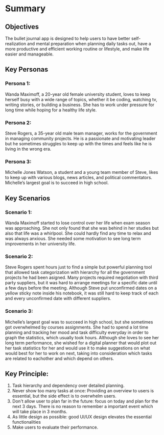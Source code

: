 # Summary

## Objectives

The bullet journal app is designed to help users to have better
self-realization and mental preparation when planning daily tasks out, 
have a more productive and efficient working routine or lifestyle, and 
make life easier and manageable.

## Key Personas

### Persona 1:

Wanda Maximoff, a 20-year old female university student, loves to keep herself
busy with a wide range of topics, whether it be coding, watching tv, writing
stories, or building a business. She has to work under pressure for long time
while hoping for a healthy life style.

### Persona 2:

Steve Rogers, a 35-year old male team manager, works for the government in
managing community projects. He is a passionate and motivating leader but he
sometimes struggles to keep up with the times and feels like he is living in the
wrong era.

### Persona 3:

Michelle Jones Watson, a student and a young team member of Steve, likes to keep
up with various blogs, news articles, and political commentators. Michelle’s largest
goal is to succeed in high school.

## Key Scenarios

### Scenario 1:

Wanda Maximoff started to lose control over her life when exam season was approaching.
She not only found that she was behind in her studies but also that life was a whirlpool.
She could hardly find any time to relax and was always anxious. She needed some
motivation to see long term improvements in her university life.

### Scenario 2:

Steve Rogers spent hours just to find a simple but powerful planning tool that
allowed task categorization with hierarchy for all the government projects he 
had been asigned. Many projects required negotiation with third party suppliers,
but it was hard to arrange meetings for a specific date until a few days before the meeting.
Although Steve put unconfirmed dates on a yellow sticky note inside his
notebook, it was still hard to keep track of each and every unconfirmed date with
different suppliers.

### Scenario 3:

Michelle’s largest goal was to succeed in high school, but she sometimes got
overwhelmed by courses assignments. She had to spend a lot time planning and
tracking her mood and task difficulty everyday in order to graph the statistics,
which usually took hours. Although she loves to see her long term performance, 
she wished for a digital planner that would plot out her task statistics for her and 
would use it to make suggestions on what would best for her to work on next, 
taking into consideration which tasks are related to eachother and which depend on others.

## Key Principle:

1. Task hierarchy and dependency over detailed planning.
2. Never show too many tasks at once: Providing an overview to users is
   essential, but the side effect is to overwhelm users.
3. Don't allow user to plan far in the future: focus on today and plan for the
   next 3 days. There is no reason to remember a important event which will take
   place in 3 months.
4. As little design as possible: good UI/UX design elevates the essential
   functionalities
5. Make users to evaluate their performance.

